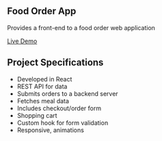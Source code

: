 ## Food Order App

Provides a front-end to a food order web application

[Live Demo](https://food-order-frontend.netlify.app)

## Project Specifications

- Developed in React
- REST API for data
- Submits orders to a backend server
- Fetches meal data
- Includes checkout/order form
- Shopping cart
- Custom hook for form validation
- Responsive, animations
